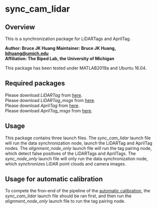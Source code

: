 # sync_cam_lidar

## Overview
This is a synchronization package for LiDARTags and AprilTag. 

**Author: Bruce JK Huang
Maintainer: Bruce JK Huang, bjhuang@umich.edu  
Affiliation: The Biped Lab, the University of Michigan**

This package has been tested under MATLAB2019a and Ubuntu 16.04.


## Required packages
Please download _LiDARTag_ from [here](https://github.com/UMich-BipedLab/LiDARTag).  
Please download _LiDARTag_msgs_ from [here](https://github.com/UMich-BipedLab/LiDARTag_msgs).  
Please download _AprilTag_ from [here](https://github.com/UMich-BipedLab/AprilTag_ROS).  
Please download _AprilTag_msgs_ from [here](https://github.com/UMich-BipedLab/apriltag_msgs).  

## Usage
This package contains three launch files.
The _sync_cam_lidar_ launch file will run the data synchronization node, launch the LiDARTag and AprilTag nodes. 
The _alignment_node_only_ launch file will run the tag pairing node, which detect false positives of the LiDARTags and AprilTags.
The _sync_node_only_ launch file will only run the data synchronization node, which synchronizes LiDAR point clouds and camera images. 


## Usage for automatic calibration
To compete the fron-end of the pipeline of the [automatic calibration](https://github.com/UMich-BipedLab/automatic_lidar_camera_calibration), the
_sync_cam_lidar_ launch file should be ran first, and then run the
_alignment_node_only_ launch file to run the tag pairing node. 
